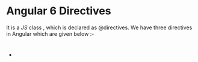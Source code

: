 # Angular 6 Directives
It is a *JS* class , which is declared as @directives. We have three directives in Angular which are given below :- 
* # 
